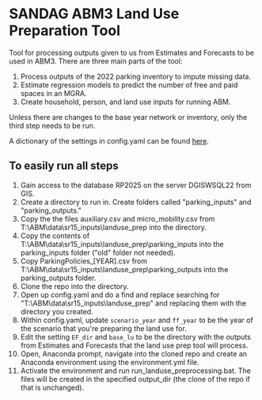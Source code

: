 # SANDAG ABM3 Land Use Preparation Tool
Tool for processing outputs given to us from Estimates and Forecasts to be used in ABM3. There are three main parts of the tool:
1. Process outputs of the 2022 parking inventory to impute missing data.
2. Estimate regression models to predict the number of free and paid spaces in an MGRA.
3. Create household, person, and land use inputs for running ABM.

Unless there are changes to the base year network or inventory, only the third step needs to be run.

A dictionary of the settings in config.yaml can be found [here](settings_dictionary.md).

## To easily run all steps
1. Gain access to the database RP2025 on the server DGISWSQL22 from GIS.
2. Create a directory to run in. Create folders called "parking_inputs" and "parking_outputs."
3. Copy the the files auxiliary.csv and micro_mobility.csv from T:\ABM\data\sr15_inputs\landuse_prep into the directory.
4. Copy the contents of T:\ABM\data\sr15_inputs\landuse_prep\parking_inputs into the parking_inputs folder ("old" folder not needed).
5. Copy ParkingPolicies_[YEAR].csv from T:\ABM\data\sr15_inputs\landuse_prep\parking_outputs into the parking_outputs folder.
6. Clone the repo into the directory.
7. Open up config.yaml and do a find and replace searching for "T:\ABM\data\sr15_inputs\landuse_prep" and replacing them with the directory you created.
8. Within config.yaml, update `scenario_year` and `ff_year` to be the year of the scenario that you're preparing the land use for.
9. Edit the setting `EF_dir` and `base_lu` to be the directory with the outputs from Estimates and Forecasts that the land use prep tool will process.
10. Open, Anaconda prompt, navigate into the cloned repo and create an Anaconda environment using the environment.yml file.
11. Activate the environment and run run_landuse_preprocessing.bat. The files will be created in the specified output_dir (the clone of the repo if that is unchanged).
